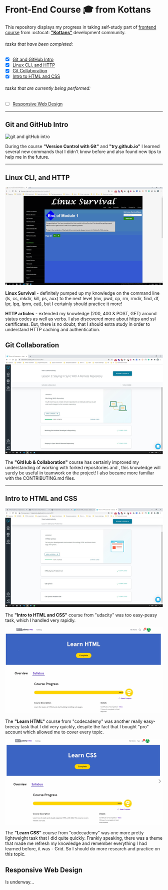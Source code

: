 # Front-End Course :mortar_board: from Kottans

This repository displays my progress in taking self-study part of [frontend course](https://github.com/kottans/frontend) from :octocat: [**"Kottans"**](https://kottans.org) development community.

###### tasks that have been completed:
- [x] [Git and GitHub Intro](#git_intro)
- [x] [Linux CLI, and HTTP](#linux_cli_http)
- [x] [Git Collaboration](#git_collaboration)
- [x] [Intro to HTML and CSS](#html_css_intro)

###### tasks that are currently being performed:
- [ ] [Responsive Web Design](#responsive_web_design)

***

## <a name="git_intro">Git and GitHub Intro</a>

![git and gitHub intro](https://user-images.githubusercontent.com/29441499/95737940-1cecbc00-0c91-11eb-9d58-2872280c8d4a.jpg)

During the course **"Version Control with Git"** and **"try.github.io"** I learned several new commands that I didn't know before and also found new tips to help me in the future.

***

##  <a name="linux_cli_http">Linux CLI, and HTTP</a>

![linux survival](task_linux_cli/linux_survival.gif)

__Linux Survival__ - definitely pumped up my knowledge on the command line (ls, cs, mkdir, kill, ps, aux) to the next level (mv, pwd, cp, rm, rmdir, find, df, lpr, lpq, lprm, cat), but I certainly should practice it more! 

**HTTP articles** - extended my knowledge (200, 400 & POST, GET) around status codes as well as verbs. I also discovered more about https and ssl certificates. But, there is no doubt, that I should extra study in order to understand HTTP caching and authentication.  

## <a name="git_collaboration">Git Collaboration</a>

![git collaboration](task_git_collaboration/github_collaboration.jpg)

The **"GitHub & Collaboration"** course has certainly improved my understanding of working with forked repositories and , this knowledge will surely be useful in teamwork on the project! I also became more familiar with the CONTRIBUTING.md files.
***

## <a name="html_css_intro">Intro to HTML and CSS</a>

![intro to html and css](task_html_css_intro/intro_html_and_css.jpg)

The **"Intro to HTML and CSS"** course from "udacity" was too easy-peasy task, which I handled very rapidly.

![intro to html and css](task_html_css_intro/html.gif)

The **"Learn HTML"** course from "codecademy" was another really easy-breezy task that I did very quickly, despite the fact that I bought "pro" account which allowed me to cover every topic.

![intro to html and css](task_html_css_intro/css.gif)

The **"Learn CSS"** course from "codecademy" was one more pretty lightweight task that I did quite quickly. Frankly speaking, there was a theme that made me refresh my knowledge and remember everything I had learned before, it was - Grid. So I should do more research and practice on this topic.

## <a name="responsive_web_design">Responsive Web Design</a>

Is underway...